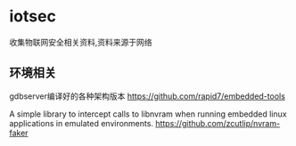 # iotsec
收集物联网安全相关资料,资料来源于网络


## 环境相关

gdbserver编译好的各种架构版本 https://github.com/rapid7/embedded-tools

A simple library to intercept calls to libnvram when running embedded linux applications in emulated environments. https://github.com/zcutlip/nvram-faker